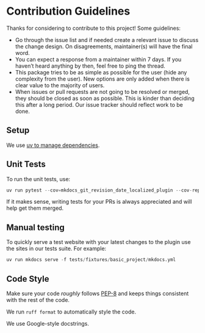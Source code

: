 # Contribution Guidelines

Thanks for considering to contribute to this project! Some guidelines:

- Go through the issue list and if needed create a relevant issue to discuss the change design. On disagreements, maintainer(s) will have the final word.
- You can expect a response from a maintainer within 7 days. If you haven’t heard anything by then, feel free to ping the thread.
- This package tries to be as simple as possible for the user (hide any complexity from the user). New options are only added when there is clear value to the majority of users.
- When issues or pull requests are not going to be resolved or merged, they should be closed as soon as possible. This is kinder than deciding this after a long period. Our issue tracker should reflect work to be done.

## Setup

We use [uv to manage dependencies](https://docs.astral.sh/uv/getting-started/installation/). 

## Unit Tests

To run the unit tests, use:

```python
uv run pytest --cov=mkdocs_git_revision_date_localized_plugin --cov-report term-missing tests/
```

If it makes sense, writing tests for your PRs is always appreciated and will help get them merged.

## Manual testing

To quickly serve a test website with your latest changes to the plugin use the sites in our tests suite.
For example:

```python
uv run mkdocs serve -f tests/fixtures/basic_project/mkdocs.yml
```

## Code Style

Make sure your code *roughly* follows [PEP-8](https://www.python.org/dev/peps/pep-0008/)
and keeps things consistent with the rest of the code.

We run `ruff format` to automatically style the code.

We use Google-style docstrings.
